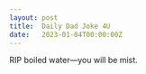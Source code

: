 ```yaml
---
layout: post
title:  Daily Dad Joke 4U
date:   2023-01-04T00:00:00Z
---
```

RIP boiled water—you will be mist.
